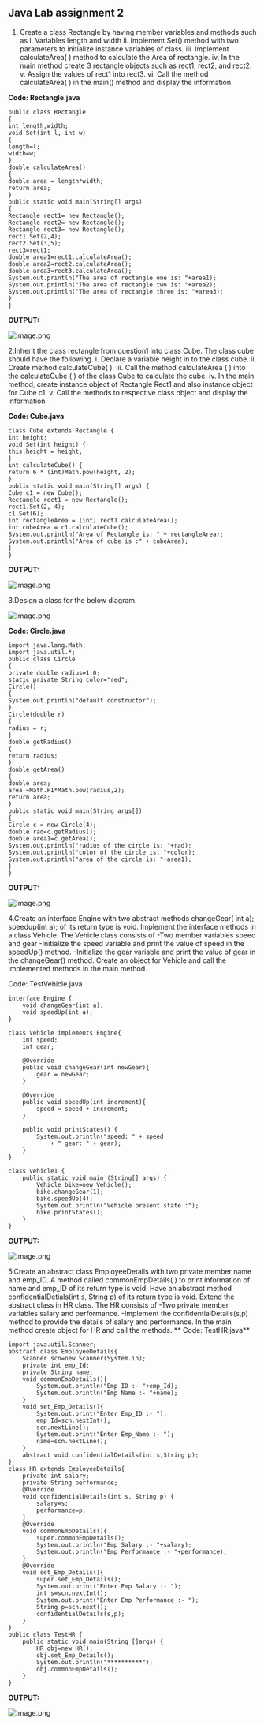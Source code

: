 ## Java Lab assignment 2

1.	Create a class Rectangle by having member variables and methods such as
         i. Variables length and width
         ii. Implement Set() method with two parameters to initialize instance variables of class.
        iii. Implement calculateArea( ) method to calculate the Area of rectangle.
        iv. In the main method create 3 rectangle objects such as rect1, rect2, and rect2.
        v.	Assign the values of rect1 into rect3.
       vi.	Call the method calculateArea( ) in the main() method and display the information.

**Code:
Rectangle.java**
```
public class Rectangle
{
int length,width;
void Set(int l, int w)
{
length=l;
width=w;
}
double calculateArea()
{
double area = length*width;
return area;
}
public static void main(String[] args)
{
Rectangle rect1= new Rectangle();
Rectangle rect2= new Rectangle();
Rectangle rect3= new Rectangle();
rect1.Set(2,4);
rect2.Set(3,5);
rect3=rect1;
double area1=rect1.calculateArea();
double area2=rect2.calculateArea();
double area3=rect3.calculateArea();
System.out.println("The area of rectangle one is: "+area1);
System.out.println("The area of rectangle two is: "+area2);
System.out.println("The area of rectangle three is: "+area3);
}
}

``` 

**OUTPUT:**


![image.png](https://cdn.hashnode.com/res/hashnode/image/upload/v1643424868888/k-Co8M2M8.png)


2.Inherit the class rectangle from question1 into class Cube.  The class cube should have the following.
i.	Declare a variable height in to the class cube.
ii.	Create method calculateCube( ).
iii.	Call the method calculateArea ( ) into the calculateCube ( ) of the class Cube to calculate the cube.
iv.	In the main method, create instance object of Rectangle Rect1 and also instance object for Cube c1.
v.	Call the methods to respective class object and display the information. 


**Code:
Cube.java**

```
class Cube extends Rectangle {
int height;
void Set(int height) {
this.height = height;
}
int calculateCube() {
return 6 * (int)Math.pow(height, 2);
}
public static void main(String[] args) {
Cube c1 = new Cube();
Rectangle rect1 = new Rectangle();
rect1.Set(2, 4);
c1.Set(6);
int rectangleArea = (int) rect1.calculateArea();
int cubeArea = c1.calculateCube();
System.out.println("Area of Rectangle is: " + rectangleArea);
System.out.println("Area of cube is :" + cubeArea);
}
}

``` 

**OUTPUT:**


![image.png](https://cdn.hashnode.com/res/hashnode/image/upload/v1643425005031/hFpke8bu5.png)

3.Design a class for the below diagram.

![image.png](https://cdn.hashnode.com/res/hashnode/image/upload/v1643425096500/-fi_B1OD_.png)

**Code:
Circle.java**


```
import java.lang.Math;
import java.util.*;
public class Circle
{
private double radius=1.0;
static private String color="red";
Circle()
{
System.out.println("default constructor");
}
Circle(double r)
{
radius = r;
}
double getRadius()
{
return radius;
}
double getArea()
{
double area;
area =Math.PI*Math.pow(radius,2);
return area;
}
public static void main(String args[])
{
Circle c = new Circle(4);
double rad=c.getRadius();
double area1=c.getArea();
System.out.println("radius of the circle is: "+rad);
System.out.println("color of the circle is: "+color);
System.out.println("area of the circle is: "+area1);
}
}

``` 

**OUTPUT:**


![image.png](https://cdn.hashnode.com/res/hashnode/image/upload/v1643425156260/lh44BU3WL.png)

4.Create an interface Engine with two abstract methods 
    changeGear( int a);
    speedup(int a);
of its return type is void.
Implement the interface methods in a class Vehicle.
The Vehicle class consists of
-Two member variables speed and gear
-Initialize the speed variable and print the value of speed in the speedUp() method.
-Initialize the gear variable and print the value of gear in the changeGear() method.
Create an object for Vehicle and call the implemented methods in the main method.

Code:
TestVehicle.java


```
interface Engine {
	void changeGear(int a);
	void speedUp(int a);
}

class Vehicle implements Engine{
	int speed;
	int gear;
	
	@Override
	public void changeGear(int newGear){		
		gear = newGear;
	}

	@Override
	public void speedUp(int increment){		
		speed = speed + increment;
	}
	
	public void printStates() {
		System.out.println("speed: " + speed
			+ " gear: " + gear);
	}
}

class vehicle1 {	
	public static void main (String[] args) {	
		Vehicle bike=new Vehicle();
        bike.changeGear(1);
        bike.speedUp(4);
		System.out.println("Vehicle present state :");
		bike.printStates();
	}
}

``` 
**OUTPUT:**


![image.png](https://cdn.hashnode.com/res/hashnode/image/upload/v1643425326551/qOWnJp-Kr.png)




5.Create an abstract class EmployeeDetails with two private member name and emp_ID.  A method called commonEmpDetails( ) to print information of name and emp_ID of its return type is void.
Have an abstract method confidentialDetials(int s, String p) of its return type is void.
Extend the abstract class in HR class.
The HR consists of
-Two private member variables salary and performance.
-Implement the confidentialDetails(s,p) method to provide the details of salary and performance.
     In the main method create object for HR and call the methods.
**
Code:
TestHR.java**


```
import java.util.Scanner;
abstract class EmployeeDetails{
    Scanner scn=new Scanner(System.in);
    private int emp_Id;
    private String name;
    void commonEmpDetails(){
        System.out.println("Emp ID :- "+emp_Id);
        System.out.println("Emp Name :- "+name);
    }
    void set_Emp_Details(){
        System.out.print("Enter Emp_ID :- ");
        emp_Id=scn.nextInt();
        scn.nextLine();
        System.out.print("Enter Emp_Name :- ");
        name=scn.nextLine();
    }
    abstract void confidentialDetails(int s,String p);
}
class HR extends EmployeeDetails{
    private int salary;
    private String performance;
    @Override
    void confidentialDetails(int s, String p) {
        salary=s;
        performance=p;
    } 
    @Override
    void commonEmpDetails(){
        super.commonEmpDetails();
        System.out.println("Emp Salary :- "+salary);
        System.out.println("Emp Performance :- "+performance);
    }
    @Override
    void set_Emp_Details(){
        super.set_Emp_Details();
        System.out.print("Enter Emp Salary :- ");
        int s=scn.nextInt();
        System.out.print("Enter Emp Performance :- ");
        String p=scn.next();
        confidentialDetails(s,p);
    }
}
public class TestHR {
    public static void main(String []args) {
        HR obj=new HR();
        obj.set_Emp_Details();
        System.out.println("**********");
        obj.commonEmpDetails();
    }
}

```


**OUTPUT:**


![image.png](https://cdn.hashnode.com/res/hashnode/image/upload/v1643425412474/TfF9jYEOo.png)
 

